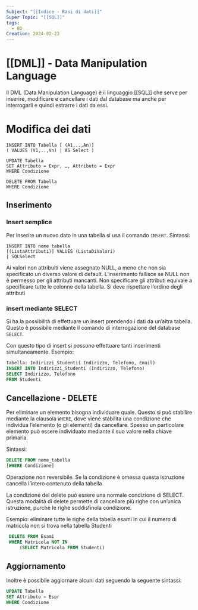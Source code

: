 ```yaml
---
Subject: "[[Indice - Basi di dati]]"
Super Topic: "[[SQL]]"
tags:
  - BD
Creation: 2024-02-23
---
```

# [[DML]] - Data Manipulation Language

Il DML (Data Manipulation Language) è il linguaggio [[SQL]] che serve per inserire, modificare e cancellare i dati dal database ma anche per interrogarli e quindi estrarre i dati da essi.


# Modifica dei dati
```MYSQL
INSERT INTO Tabella [ (A1,..,An)] 
( VALUES (V1,..,Vn) | AS Select ) 

UPDATE Tabella 
SET Attributo = Expr, …, Attributo = Expr 
WHERE Condizione 

DELETE FROM Tabella 
WHERE Condizione
```

## Inserimento

### Insert semplice 
Per inserire un nuovo dato in una tabella si usa il comando `INSERT`.
Sintassi: 
```MYSQL
INSERT INTO nome tabella 
[(ListaAttributi)] VALUES (ListaDiValori) 
| SQLSelect
```
Ai valori non attribuiti viene assegnato NULL, a meno che non sia specificato un diverso valore di default. L’inserimento fallisce se NULL non è permesso per gli attributi mancanti.
Non specificare gli attributi equivale a specificare tutte le colonne della tabella. 
Si deve rispettare l’ordine degli attributi

### insert mediante SELECT
Si ha la  possibilità di effettuare un insert prendendo i dati da un’altra tabella.
Questo è possibile mediante il comando di interrogazione del database `SELECT`.
 
Con questo tipo di insert si possono effettuare tanti inserimenti simultaneamente.
Esempio: 
```SQL
Tabella: Indirizzi_Studenti( Indirizzo, Telefono, Email) 
INSERT INTO Indirizzi_Studenti (Indirizzo, Telefono) 
SELECT Indirizzo, Telefono 
FROM Studenti
```

## Cancellazione - DELETE

Per eliminare un elemento bisogna individuare quale. 
Questo si può stabilire mediante la clausola `WHERE`, dove viene stabilita una condizione che individua l’elemento (o gli elementi) da cancellare. 
Spesso un particolare elemento può essere individuato mediante il suo valore nella chiave primaria.

Sintassi:
```SQL
DELETE FROM nome_tabella 
[WHERE Condizione]
```

Operazione non reversibile. 
Se la condizione è omessa questa istruzione cancella l’intero contenuto della tabella

 La condizione del delete può essere una normale condizione di SELECT.
 Questa modalità di delete permette di cancellare più righe con un’unica istruzione, purchè le righe soddisfinola condizione. 
 
 Esempio: eliminare tutte le righe della tabella esami in cui il numero di matricola non si trova nella tabella Studenti 
```SQL
 DELETE FROM Esami 
 WHERE Matricola NOT IN 
	 (SELECT Matricola FROM Studenti)
```

## Aggiornamento 
Inoltre è possibile aggiornare alcuni dati seguendo la seguente sintassi: 
```SQL
UPDATE Tabella 
SET Attributo = Espr 
WHERE Condizione
```